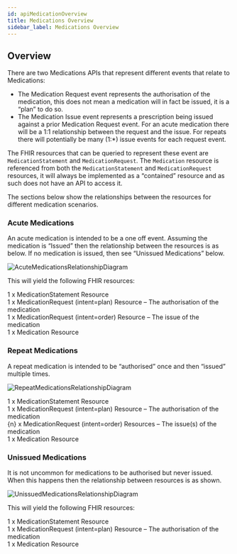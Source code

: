 ```yaml
---
id: apiMedicationOverview
title: Medications Overview
sidebar_label: Medications Overview
---
```


## Overview

There are two Medications APIs that represent different events that relate to Medications:

- The Medication Request event represents the authorisation of the medication, this does not mean a medication will in fact be issued, it is a “plan” to do so. 
- The Medication Issue event represents a prescription being issued against a prior Medication Request event. For an acute medication there will be a 1:1 relationship between the request and the issue. For repeats there will potentially be many (1:*) issue events for each request event.

The FHIR resources that can be queried to represent these event are `MedicationStatement` and `MedicationRequest`. The `Medication` resource is referenced from both the `MedicationStatement` and `MedicationRequest` resources, it will always be implemented as a “contained” resource and as such does not have an API to access it.

The sections below show the relationships between the resources for different medication scenarios.

### Acute Medications

An acute medication is intended to be a one off event. Assuming the medication is “Issued” then the relationship between the resources is as below. If no medication is issued, then see “Unissued Medications” below.

![AcuteMedicationsRelationshipDiagram](/img/AcuteMedicationsSTU3.png)

This will yield the following FHIR resources:

1 x MedicationStatement Resource  
1 x MedicationRequest (intent=plan) Resource – The authorisation of the medication  
1 x MedicationRequest (intent=order) Resource  – The issue of the medication  
1 x Medication Resource  


### Repeat Medications

A repeat medication is intended to be “authorised” once and then “issued” multiple times.

![RepeatMedicationsRelationshipDiagram](/img/RepeatMedicationsSTU3.png)

1 x MedicationStatement Resource  
1 x MedicationRequest (intent=plan) Resource – The authorisation of the medication  
{n} x MedicationRequest (intent=order) Resources – The issue(s) of the medication  
1 x Medication Resource  


### Unissued Medications

It is not uncommon for medications to be authorised but never issued. When this happens then the relationship between resources is as shown.

![UnissuedMedicationsRelationshipDiagram](/img/UnissuedMedicationsSTU3.png)

This will yield the following FHIR resources:

1 x MedicationStatement Resource  
1 x MedicationRequest (intent=plan) Resource – The authorisation of the medication  
1 x Medication Resource  
 

